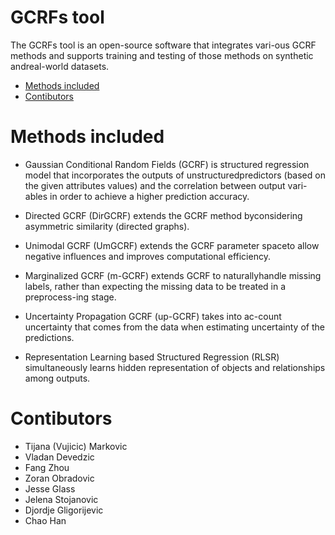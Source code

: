 # GCRFs tool

The GCRFs tool is an open-source software that integrates vari-ous GCRF methods and supports training and testing of those methods on synthetic andreal-world  datasets.   

<ul>
  <li> <a href="#m">Methods included</a></li> 
   <li> <a href="# Contibutors">Contibutors</a></li> 
</ul>

# Methods included

- Gaussian Conditional Random Fields (GCRF) is structured regression model that incorporates the outputs of unstructuredpredictors (based on the given attributes values) and the correlation between output vari-ables in order to achieve a higher prediction accuracy. 

- Directed  GCRF  (DirGCRF)  extends  the  GCRF  method  byconsidering asymmetric similarity (directed graphs).

- Unimodal GCRF (UmGCRF) extends the GCRF parameter spaceto allow negative influences and improves computational efficiency.

- Marginalized GCRF (m-GCRF) extends GCRF to naturallyhandle missing labels, rather than expecting the missing data to be treated in a preprocess-ing stage. 

- Uncertainty Propagation GCRF (up-GCRF) takes into ac-count uncertainty that comes from the data when estimating uncertainty of the predictions. 

- Representation  Learning  based  Structured  Regression  (RLSR) simultaneously learns hidden representation of objects and relationships among outputs.


# Contibutors

- Tijana (Vujicic) Markovic
- Vladan Devedzic
- Fang Zhou
- Zoran Obradovic
- Jesse Glass
- Jelena Stojanovic
- Djordje Gligorijevic
- Chao Han

